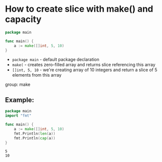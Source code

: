 # How to create slice with make() and capacity

```go
package main

func main() {
	a := make([]int, 5, 10)
}
```

- `package main` - default package declaration
- `make(` - creates zero-filled array and returns slice referencing this array
- `[]int, 5, 10` - we're creating array of 10 integers and return a slice of 5 elements from this array

group: make

## Example: 
```go
package main
import "fmt"

func main() {
	a := make([]int, 5, 10)
	fmt.Println(len(a))
	fmt.Println(cap(a))
}
```
```
5
10

```

